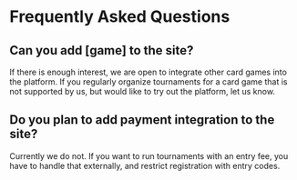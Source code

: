 # Frequently Asked Questions

## Can you add [game] to the site?

If there is enough interest, we are open to integrate other card games into the platform. If you regularly organize tournaments for a card game that is not supported by us, but would like to try out the platform, let us know.

## Do you plan to add payment integration to the site?

Currently we do not. If you want to run tournaments with an entry fee, you have to handle that externally, and restrict registration with entry codes.